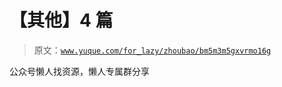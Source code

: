 # 【其他】4 篇

> 原文：[`www.yuque.com/for_lazy/zhoubao/bm5m3m5gxvrmo16g`](https://www.yuque.com/for_lazy/zhoubao/bm5m3m5gxvrmo16g)

公众号懒人找资源，懒人专属群分享
